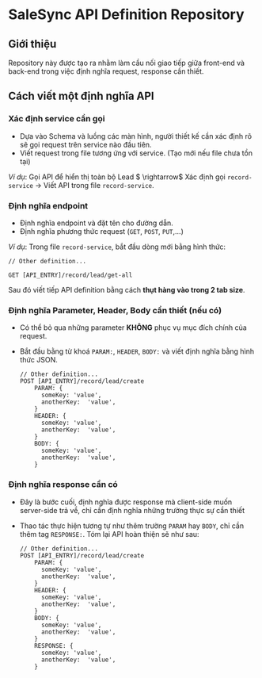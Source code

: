 # SaleSync API Definition Repository
## Giới thiệu

Repository này được tạo ra nhằm làm cầu nối giao tiếp giữa front-end và back-end trong việc định nghĩa request, response cần thiết.

## Cách viết một định nghĩa API
### Xác định service cần gọi

- Dựa vào Schema và luồng các màn hình, người thiết kế cần xác định rõ sẽ gọi request trên service nào đầu tiên.
- Viết request trong file tương ứng với service. (Tạo mới nếu file chưa tồn tại)

*Ví dụ*: Gọi API để hiển thị toàn bộ Lead $ \rightarrow$ Xác định gọi `record-service` $\rightarrow$ Viết API trong file `record-service`.
### Định nghĩa endpoint
- Định nghĩa endpoint và đặt tên cho đường dẫn.
- Định nghĩa phương thức request (`GET`, `POST`, `PUT`,...)

*Ví dụ*: Trong file `record-service`, bắt đầu dòng mới bằng hình thức:

    // Other definition...

    GET [API_ENTRY]/record/lead/get-all

Sau đó viết tiếp API definition bằng cách **thụt hàng vào trong 2 tab size**.

### Định nghĩa Parameter, Header, Body cần thiết (nếu có)

- Có thể bỏ qua những parameter **KHÔNG** phục vụ mục đích chính của request.
- Bắt đầu bằng từ khoá `PARAM:`, `HEADER`, `BODY:` và viết định nghĩa bằng hình thức JSON.

      // Other definition...
      POST [API_ENTRY]/record/lead/create
          PARAM: {
            someKey: 'value',
            anotherKey:  'value',
          }
          HEADER: {
            someKey: 'value',
            anotherKey:  'value',
          }
          BODY: {
            someKey: 'value',
            anotherKey:  'value',
          }

### Định  nghĩa response cần có

- Đây là bước cuối, định nghĩa được response mà client-side muốn server-side trả về, chỉ cần định nghĩa những trường thực sự cần thiết
- Thao tác thực hiện tương tự như thêm trường `PARAM` hay `BODY`, chỉ cần thêm tag `RESPONSE:`. Tóm lại API hoàn thiện sẽ như sau:

      // Other definition...
      POST [API_ENTRY]/record/lead/create
          PARAM: {
            someKey: 'value',
            anotherKey:  'value',
          }
          HEADER: {
            someKey: 'value',
            anotherKey:  'value',
          }
          BODY: {
            someKey: 'value',
            anotherKey:  'value',
          }
          RESPONSE: {
            someKey: 'value',
            anotherKey:  'value',
          }






